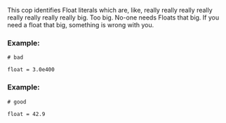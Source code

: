 This cop identifies Float literals which are, like, really really really
really really really really really big. Too big. No-one needs Floats
that big. If you need a float that big, something is wrong with you.

### Example:

    # bad

    float = 3.0e400

### Example:

    # good

    float = 42.9